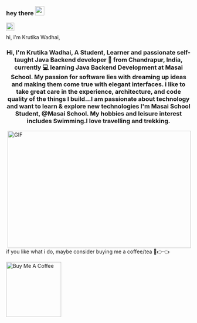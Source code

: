 ### hey there <img src="https://media.giphy.com/media/hvRJCLFzcasrR4ia7z/giphy.gif" width="25px">

<a href="https://www.linkedin.com/in/krutika-wadhai-6a07b2121/">
  <img align="left" alt="Krutika's LinkedIN" width="22px" src="https://raw.githubusercontent.com/peterthehan/peterthehan/master/assets/linkedin.svg" />
</a>
<br />

hi, i'm Krutika Wadhai,
<h3 align="center">Hi, I'm Krutika Wadhai, A Student, Learner and passionate self-taught Java Backend developer 🚀 from Chandrapur, India, currently 💻 learning Java Backend Development at Masai School. My passion for software lies with dreaming up ideas and making them come true with elegant interfaces. i like to take great care in the experience, architecture, and code quality of the things I build...I am passionate about technology and want to learn & explore new technologies I'm Masai School Student, @Masai School. My hobbies and leisure interest includes Swimming.I love travelling and trekking.</h3>

 <img align="right" alt="GIF" src="https://github.com/abhisheknaiidu/abhisheknaiidu/blob/master/code.gif?raw=true" width="500" height="320" />
 
 
if you like what i do, maybe consider buying me a coffee/tea 🥺👉👈

<a href="https://www.buymeacoffee.com/abhisheknaiidu" target="_blank"><img src="https://cdn.buymeacoffee.com/buttons/v2/default-red.png" alt="Buy Me A Coffee" width="150" ></a>
